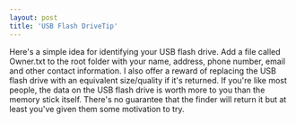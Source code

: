 ```yaml
---
layout: post  
title: 'USB Flash DriveTip'
---
```

Here's a simple idea for identifying your USB flash drive. Add a file called Owner.txt to the root folder with your name, address, phone number, email and other contact information. I also offer a reward of replacing the USB flash drive with an equivalent size/quality if it's returned. If you're like most people, the data on the USB flash drive is worth more to you than the memory stick itself. There's no guarantee that the finder will return it but at least you've given them some motivation to try.  

